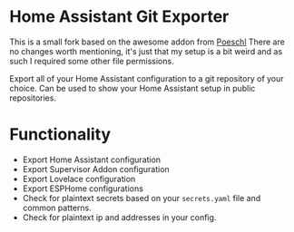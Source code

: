 # Home Assistant Git Exporter


This is a small fork based on the awesome addon from [Poeschl](https://github.com/Poeschl/Hassio-Addons)
There are no changes worth mentioning, it's just that my setup is a bit weird and as such I required some other file permissions.

Export all of your Home Assistant configuration to a git repository of your choice.
Can be used to show your Home Assistant setup in public repositories.

# Functionality

* Export Home Assistant configuration
* Export Supervisor Addon configuration
* Export Lovelace configuration
* Export ESPHome configurations
* Check for plaintext secrets based on your `secrets.yaml` file and common patterns.
* Check for plaintext ip and addresses in your config.

